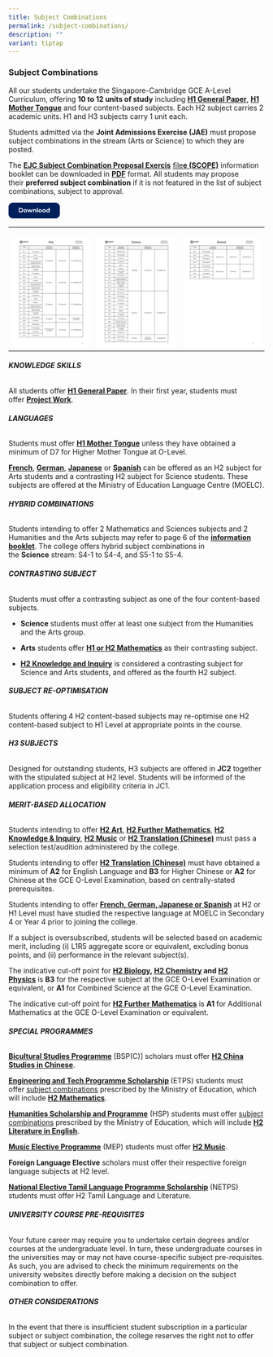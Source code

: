 ```yaml
---
title: Subject Combinations
permalink: /subject-combinations/
description: ""
variant: tiptap
---
```

<h3><strong>Subject Combinations</strong></h3>
<p>All our students undertake the Singapore-Cambridge GCE A-Level Curriculum,
offering&nbsp;<strong>10 to 12 units of study</strong>&nbsp;including <strong><a href="/academic-subjects/Knowledge-Skills/general-paper/" rel="noopener noreferrer nofollow" target="_blank">H1 General Paper</a></strong>, <strong><a href="/academic-subjects/Languages/mother-tongue-languages/" rel="noopener noreferrer nofollow" target="_blank">H1 Mother Tongue</a></strong> and
four content-based subjects. Each H2 subject carries 2 academic units.
H1 and H3 subjects carry 1 unit each.</p>
<p>Students admitted via the&nbsp;<strong>Joint Admissions Exercise (JAE)</strong>&nbsp;must
propose subject combinations in the stream (Arts or Science) to which they
are posted.</p>
<p>The&nbsp;<strong><a href="/files/EJC_SCOPE_2024.pdf" rel="noopener noreferrer nofollow" target="_blank">EJC Subject Combination Proposal Exercis</a></strong>
<a href="/files/EJC_SCOPE_2025.pdf" rel="noopener nofollow" target="_blank">file</a><strong><a href="/files/EJC_SCOPE_2024.pdf" rel="noopener noreferrer nofollow" target="_blank">e (SCOPE)</a></strong>&nbsp;information
booklet can be downloaded in&nbsp;<strong><a href="/files/EJC_SCOPE_2024.pdf" rel="noopener noreferrer nofollow" target="_blank">PDF</a></strong>&nbsp;format.
All students may propose their&nbsp;<strong>preferred subject combination</strong>&nbsp;if
it is not featured in the list of subject combinations, subject to approval.</p>
<p></p><a class="isomer-image-wrapper" href="/files/EJC_SCOPE_2025.pdf"><img style="width: 20%;" height="auto" width="100%" alt="" src="/images/Download.png"></a>
<p></p>
<p></p>
<table style="minWidth: 75px">
<colgroup>
<col>
<col>
<col>
</colgroup>
<tbody>
<tr>
<th rowspan="1" colspan="1">
<p></p>
<div class="isomer-image-wrapper">
<img style="width: 100%" height="auto" width="100%" alt="" src="/images/2025/Arts.png">
</div>
</th>
<th rowspan="1" colspan="1">
<p></p>
<div class="isomer-image-wrapper">
<img style="width: 100%" height="auto" width="100%" alt="" src="/images/2025/Science1.png">
</div>
</th>
<th rowspan="1" colspan="1">
<p></p>
<div class="isomer-image-wrapper">
<img style="width: 100%" height="auto" width="100%" alt="" src="/images/2025/Science2.png">
</div>
</th>
</tr>
</tbody>
</table>
<h6><strong>KNOWLEDGE SKILLS</strong></h6>
<p>All students offer&nbsp;<strong><a href="/subjects/gp/" rel="noopener noreferrer nofollow" target="_blank">H1 General Paper</a></strong>.
In their first year, students must offer&nbsp;<strong><a href="/subjects/pw/" rel="noopener noreferrer nofollow" target="_blank">Project Work</a></strong>.</p>
<h6><strong>LANGUAGES</strong></h6>
<p>Students must offer&nbsp;<strong><a href="/subjects/mtl/" rel="noopener noreferrer nofollow" target="_blank">H1 Mother Tongue</a></strong>&nbsp;unless
they have obtained a minimum of D7 for Higher Mother Tongue at O-Level.</p>
<p><strong><a href="/subjects/fl/" rel="noopener noreferrer nofollow" target="_blank">French</a></strong>,&nbsp;<strong><a href="/subjects/fl/" rel="noopener noreferrer nofollow" target="_blank">German</a></strong>,&nbsp;<strong><a href="/subjects/fl/" rel="noopener noreferrer nofollow" target="_blank">Japanese</a></strong>&nbsp;or&nbsp;<strong><a href="/subjects/fl/" rel="noopener noreferrer nofollow" target="_blank">Spanish</a></strong>&nbsp;can
be offered as an H2 subject for Arts students and a contrasting H2 subject
for Science students. These subjects are offered at the Ministry of Education
Language Centre (MOELC).</p>
<h6><strong>HYBRID COMBINATIONS</strong></h6>
<p>Students intending to offer 2 Mathematics and Sciences subjects and 2
Humanities and the Arts subjects may refer to page 6 of the&nbsp;<strong><a href="/files/EJC_SCOPE_2024.pdf" rel="noopener noreferrer nofollow" target="_blank">information booklet</a></strong>.&nbsp;The
college offers hybrid subject combinations in the&nbsp;<strong>Science</strong>&nbsp;stream:
S4-1 to S4-4, and S5-1 to S5-4.</p>
<h6><strong>CONTRASTING SUBJECT</strong></h6>
<p>Students must offer a contrasting subject as one of the four content-based
subjects.</p>
<ul data-tight="true" class="tight">
<li>
<p><strong>Science</strong>&nbsp;students must offer at least one subject
from the Humanities and the Arts group.</p>
</li>
<li>
<p><strong>Arts</strong>&nbsp;students offer&nbsp;<strong><a href="/subjects/maths/" rel="noopener noreferrer nofollow" target="_blank">H1 or H2 Mathematics</a></strong>&nbsp;as
their contrasting subject.</p>
</li>
<li>
<p><strong><a href="/subjects/ki/" rel="noopener noreferrer nofollow" target="_blank">H2 Knowledge and Inquiry</a></strong>&nbsp;is
considered a contrasting subject for Science and Arts students, and offered
as the fourth H2 subject.</p>
</li>
</ul>
<h6><strong>SUBJECT RE-OPTIMISATION</strong></h6>
<p>Students offering 4 H2 content-based subjects may re-optimise one H2 content-based
subject to H1 Level at appropriate points in the course.</p>
<h6><strong>H3 SUBJECTS</strong></h6>
<p>Designed for outstanding students, H3 subjects are offered in&nbsp;<strong>JC2</strong>&nbsp;together
with the stipulated subject at H2 level. Students will be informed of the
application process and eligibility criteria in JC1.</p>
<h6><strong>MERIT-BASED ALLOCATION</strong></h6>
<p>Students intending to offer&nbsp;<strong><a href="/subjects/art/" rel="noopener noreferrer nofollow" target="_blank">H2 Art</a></strong>,&nbsp;<strong><a href="/subjects/fmaths/" rel="noopener noreferrer nofollow" target="_blank">H2 Further Mathematics</a></strong>,&nbsp;<strong><a href="/subjects/ki/" rel="noopener noreferrer nofollow" target="_blank">H2 Knowledge &amp; Inquiry</a></strong>,&nbsp;<strong><a href="/subjects/music/" rel="noopener noreferrer nofollow" target="_blank">H2 Music</a></strong>&nbsp;or&nbsp;<strong><a href="/subjects/translation/" rel="noopener noreferrer nofollow" target="_blank">H2 Translation (Chinese)</a></strong>&nbsp;must
pass a selection test/audition administered by the college.</p>
<p>Students intending to offer&nbsp;<strong><a href="/subjects/translation/" rel="noopener noreferrer nofollow" target="_blank">H2 Translation (Chinese)</a></strong>&nbsp;must
have obtained a minimum of&nbsp;<strong>A2</strong>&nbsp;for English Language&nbsp;and&nbsp;<strong>B3</strong>&nbsp;for
Higher Chinese or&nbsp;<strong>A2</strong>&nbsp;for Chinese at the GCE
O-Level Examination, based on centrally-stated prerequisites.</p>
<p>Students intending to offer&nbsp;<strong><a href="/subjects/fl/" rel="noopener noreferrer nofollow" target="_blank">French, German, Japanese or Spanish</a></strong> at
H2 or H1 Level must have studied the respective language at MOELC in Secondary
4 or Year 4 prior to joining the college.</p>
<p>If a subject is oversubscribed, students will be selected based on academic
merit, including (i) L1R5 aggregate score or equivalent, excluding bonus
points, and (ii) performance in the relevant subject(s).</p>
<p>The indicative cut-off point for&nbsp;<strong><a href="/subjects/bio/" rel="noopener noreferrer nofollow" target="_blank">H2 Biology</a>,&nbsp;<a href="/subjects/chem/" rel="noopener noreferrer nofollow" target="_blank">H2 Chemistry</a>&nbsp;and&nbsp;<a href="/subjects/phy/" rel="noopener noreferrer nofollow" target="_blank">H2 Physics</a></strong>&nbsp;is&nbsp;<strong>B3</strong>&nbsp;for
the respective subject at the GCE O-Level Examination or equivalent, or&nbsp;<strong>A1</strong>&nbsp;for
Combined Science at the GCE O-Level Examination.</p>
<p>The indicative cut-off point for&nbsp;<strong><a href="/subjects/fmaths/" rel="noopener noreferrer nofollow" target="_blank">H2 Further Mathematics</a></strong>&nbsp;is&nbsp;<strong>A1</strong>&nbsp;for
Additional Mathematics at the GCE O-Level Examination or equivalent.</p>
<h6><strong>SPECIAL PROGRAMMES</strong></h6>
<p><strong><a href="/special-programmes/bsp/" rel="noopener noreferrer nofollow" target="_blank">Bicultural Studies Programme</a></strong>&nbsp;[BSP(C)]&nbsp;scholars
must offer&nbsp;<strong><a href="subjects/csc/" rel="noopener noreferrer nofollow" target="_blank">H2 China Studies in Chinese</a></strong>.</p>
<p><strong><a href="https://eunoiajc.moe.edu.sg/special-programmes/etps/" rel="noopener nofollow" target="_blank">Engineering and Tech Programme Scholarship</a> </strong>(ETPS)
students must offer&nbsp;<a href="https://www.moe.gov.sg/financial-matters/awards-scholarships/programme-scholarships-pre-u" rel="noopener noreferrer nofollow" target="_blank">subject combinations</a> prescribed
by the Ministry of Education, which will include&nbsp;<strong><a href="/subjects/maths/" rel="noopener noreferrer nofollow" target="_blank">H2 Mathematics</a></strong>.</p>
<p><strong><a href="/special-programmes/hsp/" rel="noopener noreferrer nofollow" target="_blank">Humanities Scholarship and Programme</a></strong>&nbsp;(HSP)
students must offer&nbsp;<a href="https://www.moe.gov.sg/financial-matters/awards-scholarships/programme-scholarships-pre-u" rel="noopener noreferrer nofollow" target="_blank">subject combinations</a> prescribed
by the Ministry of Education, which will include&nbsp;<strong><a href="/subjects/lit/" rel="noopener noreferrer nofollow" target="_blank">H2 Literature in English</a></strong>.</p>
<p><strong><a href="/special-programmes/mep/" rel="noopener noreferrer nofollow" target="_blank">Music Elective Programme</a></strong>&nbsp;(MEP)
students must offer&nbsp;<strong><a href="/subjects/music/" rel="noopener noreferrer nofollow" target="_blank">H2 Music</a></strong>.</p>
<p><strong>Foreign Language Elective</strong> scholars must offer their respective
foreign language subjects at H2 level.</p>
<p><strong><a href="https://www.moe.gov.sg/financial-matters/awards-scholarships/programme-scholarships-pre-u/national-elective-tamil-language-programme-scholarship" rel="noopener nofollow" target="_blank">National Elective Tamil Language Programme Scholarship</a> </strong>(NETPS)<strong> </strong>students
must offer H2 Tamil Language and Literature.</p>
<h6><strong>UNIVERSITY COURSE PRE-REQUISITES</strong></h6>
<p>Your future career may require you to undertake certain degrees and/or
courses at the&nbsp;undergraduate level. In turn, these undergraduate courses
in the universities may or may not have course-specific subject pre-requisites.
As such, you are advised to check the minimum requirements on the university
websites directly before making a decision on the subject combination to
offer.</p>
<h6><strong>OTHER CONSIDERATIONS</strong></h6>
<p>In the event that there is insufficient student subscription in a particular
subject or subject combination, the college reserves the right not to offer
that subject or subject combination.</p>